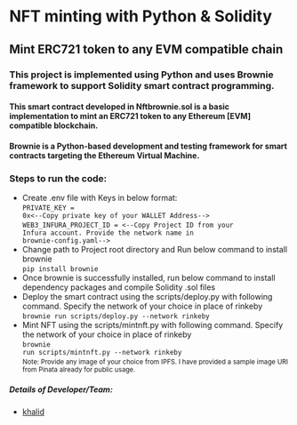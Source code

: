 # NFT minting with Python & Solidity

## Mint ERC721 token to any EVM compatible chain

### This project is implemented using Python and uses Brownie framework to support Solidity smart contract programming. 

#### This smart contract developed in Nftbrownie.sol is a basic implementation to mint an ERC721 token to any Ethereum [EVM] compatible blockchain.
#### Brownie is a Python-based development and testing framework for smart contracts targeting the Ethereum Virtual Machine.

### Steps to run the code:

- Create .env file with Keys in below format:
    <br><code>PRIVATE_KEY = 0x<--Copy private key of your WALLET Address--></code>
    <br><code>WEB3_INFURA_PROJECT_ID = <--Copy Project ID from your Infura account. Provide the network name in brownie-config.yaml--></code>
- Change path to Project root directory and Run below command to install brownie
    <br><code>pip install brownie</code>
- Once brownie is successfully installed, run below command to install dependency packages and compile Solidity .sol files
- Deploy the smart contract using the scripts/deploy.py with following command. Specify the network of your choice in place of rinkeby
    <br><code>brownie run scripts/deploy.py --network rinkeby</code>
- Mint NFT using the scripts/mintnft.py with following command. Specify the network of your choice in place of rinkeby
    <br><code>brownie run scripts/mintnft.py --network rinkeby</code>
    <br><small>Note: Provide any image of your choice from IPFS. I have provided a sample image URI from Pinata already for public usage.</small>
  
##### Details of Developer/Team: 
  - <a href="https://github.com/khaliduddin">khalid</a>
 
